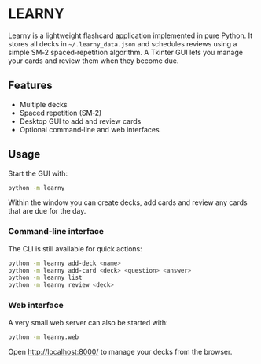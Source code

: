 # LEARNY

Learny is a lightweight flashcard application implemented in pure Python. It
stores all decks in `~/.learny_data.json` and schedules reviews using a simple
SM‑2 spaced‑repetition algorithm.  A Tkinter GUI lets you manage your cards and
review them when they become due.

## Features

- Multiple decks
- Spaced repetition (SM‑2)
- Desktop GUI to add and review cards
- Optional command‑line and web interfaces

## Usage

Start the GUI with:

```bash
python -m learny
```

Within the window you can create decks, add cards and review any cards that are
due for the day.

### Command‑line interface

The CLI is still available for quick actions:

```bash
python -m learny add-deck <name>
python -m learny add-card <deck> <question> <answer>
python -m learny list
python -m learny review <deck>
```

### Web interface

A very small web server can also be started with:

```bash
python -m learny.web
```

Open <http://localhost:8000/> to manage your decks from the browser.

